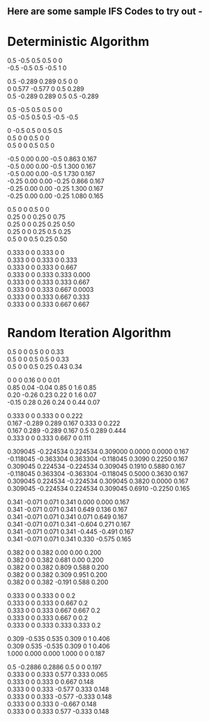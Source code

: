 ## Here are some sample IFS Codes to try out -

# Deterministic Algorithm

0.5 -0.5 0.5 0.5 0 0 <br>
-0.5 -0.5 0.5 -0.5 1 0

0.5 -0.289 0.289 0.5 0 0 <br>
0 0.577 -0.577 0 0.5 0.289 <br>
0.5 -0.289 0.289 0.5 0.5 -0.289

0.5 -0.5 0.5 0.5 0 0 <br>
0.5 -0.5 0.5 0.5 -0.5 -0.5

0 -0.5 0.5 0 0.5 0.5 <br>
0.5 0 0 0.5 0 0 <br>
0.5 0 0 0.5 0.5 0

-0.5 0.00 0.00 -0.5 0.863 0.167 <br>
-0.5 0.00 0.00 -0.5 1.300 0.167 <br>
-0.5 0.00 0.00 -0.5 1.730 0.167 <br>
-0.25 0.00 0.00 -0.25 0.866 0.167 <br>
-0.25 0.00 0.00 -0.25 1.300 0.167 <br>
-0.25 0.00 0.00 -0.25 1.080 0.165 <br>

0.5 0 0 0.5 0 0 <br>
0.25 0 0 0.25 0 0.75 <br>
0.25 0 0 0.25 0.25 0.50 <br>
0.25 0 0 0.25 0.5 0.25 <br>
0.5 0 0 0.5 0.25 0.50

0.333 0 0 0.333 0 0 <br>
0.333 0 0 0.333 0 0.333 <br>
0.333 0 0 0.333 0 0.667 <br>
0.333 0 0 0.333 0.333 0.000 <br>
0.333 0 0 0.333 0.333 0.667 <br>
0.333 0 0 0.333 0.667 0.0003 <br>
0.333 0 0 0.333 0.667 0.333 <br>
0.333 0 0 0.333 0.667 0.667

# Random Iteration Algorithm

0.5 0 0 0.5 0 0 0.33 <br>
0.5 0 0 0.5 0.5 0 0.33 <br>
0.5 0 0 0.5 0.25 0.43 0.34

0 0 0 0.16 0 0 0.01 <br>
0.85 0.04 -0.04 0.85 0 1.6 0.85 <br>
0.20 -0.26 0.23 0.22 0 1.6 0.07 <br>
-0.15 0.28 0.26 0.24 0 0.44 0.07

0.333 0 0 0.333 0 0 0.222 <br>
0.167 -0.289 0.289 0.167 0.333 0 0.222 <br>
0.167 0.289 -0.289 0.167 0.5 0.289 0.444 <br>
0.333 0 0 0.333 0.667 0 0.111

0.309045 -0.224534 0.224534 0.309000 0.0000 0.0000 0.167 <br>
-0.118045 -0.363304 0.363304 -0.118045 0.3090 0.2250 0.167 <br>
0.309045 0.224534 -0.224534 0.309045 0.1910 0.5880 0.167 <br>
-0.118045 0.363304 -0.363304 -0.118045 0.5000 0.3630 0.167 <br>
0.309045 0.224534 -0.224534 0.309045 0.3820 0.0000 0.167 <br>
0.309045 -0.224534 0.224534 0.309045 0.6910 -0.2250 0.165

0.341 -0.071 0.071 0.341 0.000 0.000 0.167 <br>
0.341 -0.071 0.071 0.341 0.649 0.136 0.167 <br>
0.341 -0.071 0.071 0.341 0.071 0.649 0.167 <br>
0.341 -0.071 0.071 0.341 -0.604 0.271 0.167 <br>
0.341 -0.071 0.071 0.341 -0.445 -0.491 0.167 <br>
0.341 -0.071 0.071 0.341 0.330 -0.575 0.165

0.382 0 0 0.382 0.00 0.00 0.200 <br>
0.382 0 0 0.382 0.681 0.00 0.200 <br>
0.382 0 0 0.382 0.809 0.588 0.200 <br>
0.382 0 0 0.382 0.309 0.951 0.200 <br>
0.382 0 0 0.382 -0.191 0.588 0.200

0.333 0 0 0.333 0 0 0.2 <br>
0.333 0 0 0.333 0 0.667 0.2 <br>
0.333 0 0 0.333 0.667 0.667 0.2 <br>
0.333 0 0 0.333 0.667 0 0.2 <br>
0.333 0 0 0.333 0.333 0.333 0.2

0.309 -0.535 0.535 0.309 0 1 0.406 <br>
0.309 0.535 -0.535 0.309 0 1 0.406 <br>
1.000 0.000 0.000 1.000 0 0 0.187

0.5 -0.2886 0.2886 0.5 0 0 0.197 <br>
0.333 0 0 0.333 0.577 0.333 0.065 <br>
0.333 0 0 0.333 0 0.667 0.148 <br>
0.333 0 0 0.333 -0.577 0.333 0.148 <br>
0.333 0 0 0.333 -0.577 -0.333 0.148 <br>
0.333 0 0 0.333 0 -0.667 0.148 <br>
0.333 0 0 0.333 0.577 -0.333 0.148





